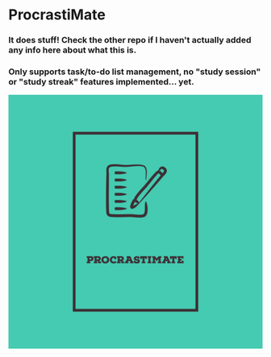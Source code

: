 # ProcrastiMate

### It does stuff! Check the other repo if I haven't actually added any info here about what this is.

### Only supports task/to-do list management, no "study session" or "study streak" features implemented... yet.

![ProcrastiMate logo image with cyan background.](/src/assets//ProcrastiMate-logos.jpeg)
